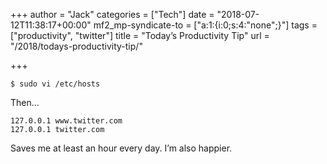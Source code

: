 +++
author = "Jack"
categories = ["Tech"]
date = "2018-07-12T11:38:17+00:00"
mf2_mp-syndicate-to = ["a:1:{i:0;s:4:\"none\";}"]
tags = ["productivity", "twitter"]
title = "Today’s Productivity Tip"
url = "/2018/todays-productivity-tip/"

+++
<pre class="wp-block-code"><code>$ sudo vi /etc/hosts</code></pre>

Then&#8230;

<pre class="wp-block-code"><code>127.0.0.1 www.twitter.com
127.0.0.1 twitter.com</code></pre>

Saves me at least an hour every day. I&#8217;m also happier.